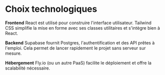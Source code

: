 # Choix technologiques

**Frontend**
React est utilisé pour construire l'interface utilisateur. Tailwind CSS simplifie la mise en forme avec ses classes utilitaires et s'intègre bien à React.

**Backend**
Supabase fournit Postgres, l'authentification et des API prêtes à l'emploi. Cela permet de lancer rapidement le projet sans serveur sur mesure.

**Hébergement**
Fly.io (ou un autre PaaS) facilite le déploiement et offre la scalabilité nécessaire.
